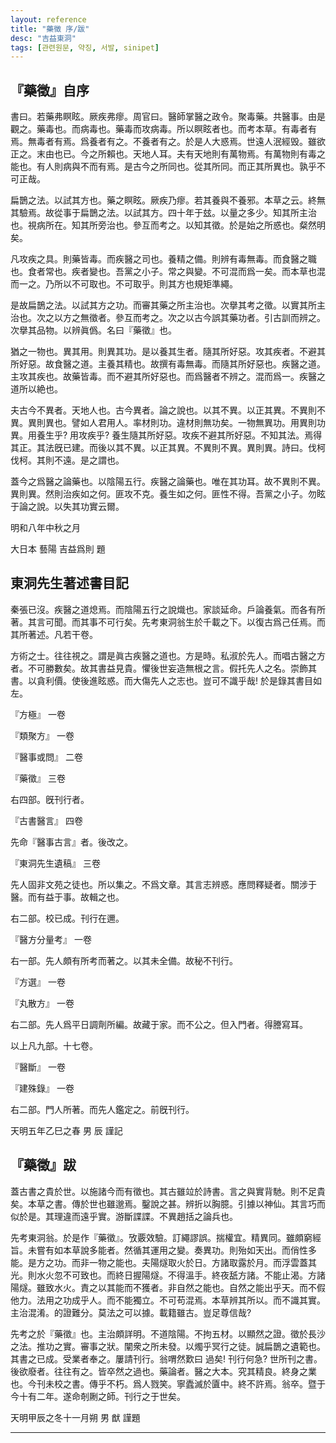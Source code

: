 ```yaml
---
layout: reference
title: "藥徵 序/跋"
desc: "吉益東洞"
tags: [관련원문, 약징, 서발, sinipet]
---
```


## 『藥徵』自序

書曰。若藥弗瞑眩。厥疾弗瘳。周官曰。醫師掌醫之政令。聚毒藥。共醫事。由是觀之。藥毒也。而病毒也。藥毒而攻病毒。所以瞑眩者也。而考本草。有毒者有焉。無毒者有焉。爲養者有之。不養者有之。於是人大惑焉。世遠人泯經毁。雖欲正之。末由也已。今之所賴也。天地人耳。夫有天地則有萬物焉。有萬物則有毒之能也。有人則病與不而有焉。是古今之所同也。從其所同。而正其所異也。孰乎不可正哉。

扁鵲之法。以試其方也。藥之瞑眩。厥疾乃瘳。若其養與不養邪。本草之云。終無其驗焉。故從事于扁鵲之法。以試其方。四十年于玆。以量之多少。知其所主治也。視病所在。知其所旁治也。參互而考之。以知其徵。於是始之所惑也。粲然明矣。

凡攻疾之具。則藥皆毒。而疾醫之司也。養精之備。則辨有毒無毒。而食醫之職也。食者常也。疾者變也。吾黨之小子。常之與變。不可混而爲一矣。而本草也混而一之。乃所以不可取也。不可取乎。則其方也規矩準繩。

是故扁鵲之法。以試其方之功。而審其藥之所主治也。次擧其考之徵。以實其所主治也。次之以方之無徵者。參互而考之。次之以古今誤其藥功者。引古訓而辨之。次擧其品物。以辨眞僞。名曰『藥徵』也。

猶之一物也。異其用。則異其功。是以養其生者。隨其所好惡。攻其疾者。不避其所好惡。故食醫之道。主養其精也。故撰有毒無毒。而隨其所好惡也。疾醫之道。主攻其疾也。故藥皆毒。而不避其所好惡也。而爲醫者不辨之。混而爲一。疾醫之道所以絶也。

夫古今不異者。天地人也。古今異者。論之說也。以其不異。以正其異。不異則不異。異則異也。譬如人君用人。率材則功。違材則無功矣。一物無異功。用異則功異。用養生乎? 用攻疾乎? 養生隨其所好惡。攻疾不避其所好惡。不知其法。焉得其正。其法旣已建。而後以其不異。以正其異。不異則不異。異則異。詩曰。伐柯伐柯。其則不遠。是之謂也。

蓋今之爲醫之論藥也。以陰陽五行。疾醫之論藥也。唯在其功耳。故不異則不異。異則異。然則治疾如之何。匪攻不克。養生如之何。匪性不得。吾黨之小子。勿眩于論之說。以失其功實云爾。

明和八年中秋之月

大日本 藝陽 吉益爲則 題

## 東洞先生著述書目記

秦張已沒。疾醫之道熄焉。而陰陽五行之說熾也。家談延命。戶論養氣。而各有所著。其言可聞。而其事不可行矣。先考東洞翁生於千載之下。以復古爲己任焉。而其所著述。凡若干卷。

方術之士。往往視之。謂是眞古疾醫之道也。方是時。私淑於先人。而唱古醫之方者。不可勝數矣。故其書益見貴。懼後世妄造無根之言。假托先人之名。崇飾其書。以貪利價。使後進眩惑。而大傷先人之志也。豈可不識乎哉! 於是錄其書目如左。

『方極』 一卷

『類聚方』 一卷

『醫事或問』 二卷

『藥徵』 三卷

右四部。旣刊行者。

『古書醫言』 四卷

先命『醫事古言』者。後改之。

『東洞先生遺稿』 三卷

先人固非文苑之徒也。所以集之。不爲文章。其言志辨惑。應問釋疑者。關涉于醫。而有益于事。故輯之也。

右二部。校已成。刊行在邇。

『醫方分量考』 一卷

右一部。先人頗有所考而著之。以其未全備。故秘不刊行。

『方選』 一卷

『丸散方』 一卷

右二部。先人爲平日調劑所編。故藏于家。而不公之。但入門者。得謄寫耳。

以上凡九部。十七卷。

『醫斷』 一卷

『建殊錄』 一卷

右二部。門人所著。而先人鑑定之。前旣刊行。

天明五年乙巳之春 		男  辰 謹記


## 『藥徵』跋

蓋古書之貴於世。以施諸今而有徵也。其古雖竝於詩書。言之與實背馳。則不足貴矣。本草之書。傳於世也雖邈焉。鑿說之甚。辨折以胸臆。引據以神仙。其言巧而似於是。其理違而遠乎實。游斷諜諜。不異趙括之論兵也。

先考東洞翁。於是作『藥徵』。攷覈效驗。訂繩謬誤。揣權宜。精異同。雖頗窮經旨。未嘗有如本草說多能者。然循其運用之變。奏異功。則殆如天出。而俏性多能。是方之功。而非一物之能也。夫陽燧取火於日。方諸取露於月。而浮雲蓋其光。則水火忽不可致也。而終日握陽燧。不得溫手。終夜舐方諸。不能止渴。方諸陽燧。雖致水火。責之以其能而不獲者。非自然之能也。自然之能出乎天。而不假他力。法用之功成乎人。而不能獨立。不可苟混焉。本草辨其所以。而不識其實。主治混淆。的證難分。莫法之可以據。載籍雖古。豈足尊信哉?

先考之於『藥徵』也。主治頗詳明。不道陰陽。不拘五材。以顯然之證。徵於長沙之法。推功之實。審事之狀。闡衆之所未發。以燭乎冥行之徒。誠扁鵲之遺範也。其書之已成。受業者奉之。屢請刊行。翁喟然歎曰 過矣! 刊行何急? 世所刊之書。後欲廢者。往往有之。皆卒然之過也。藥論者。醫之大本。究其精良。終身之業也。今刊未校之書。傳乎不朽。爲人戮笑。寧蠹滅於匵中。終不許焉。翁卒。暨于今十有二年。遂命剞劂之師。刊行之于世矣。

天明甲辰之冬十一月朔 		男 猷 謹題

***
